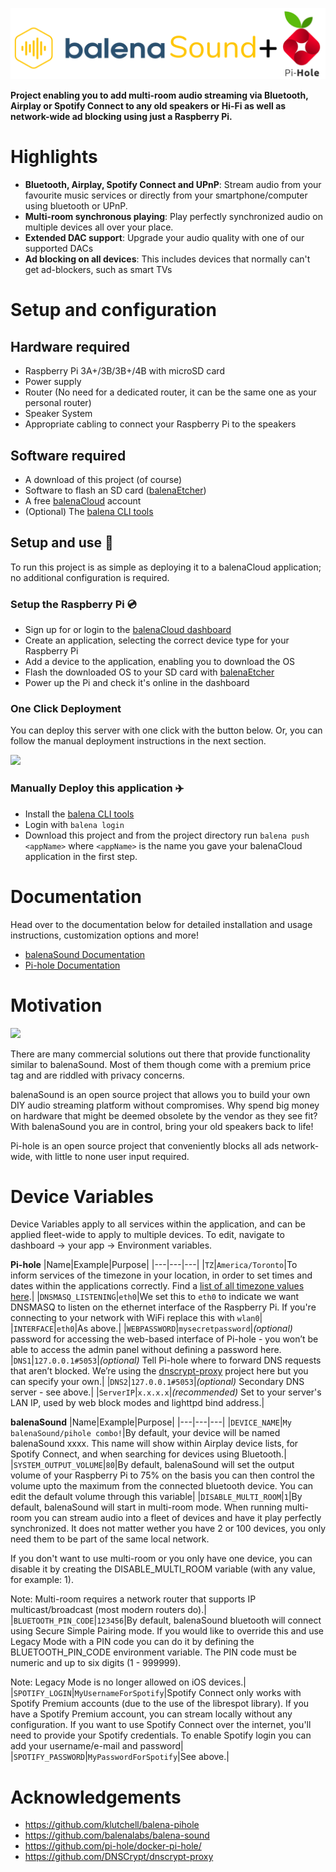 ![Logo](images/logo.PNG)

**Project enabling you to add multi-room audio streaming via Bluetooth, Airplay or Spotify Connect to any old speakers or Hi-Fi as well as network-wide ad blocking using just a Raspberry Pi.**

# Highlights

- **Bluetooth, Airplay, Spotify Connect and UPnP**: Stream audio from your favourite music services or directly from your smartphone/computer using bluetooth or UPnP.
- **Multi-room synchronous playing**: Play perfectly synchronized audio on multiple devices all over your place.
- **Extended DAC support**: Upgrade your audio quality with one of our supported DACs
- **Ad blocking on all devices**: This includes devices that normally can't get ad-blockers, such as smart TVs

# Setup and configuration

## Hardware required

* Raspberry Pi 3A+/3B/3B+/4B with microSD card
* Power supply
* Router (No need for a dedicated router, it can be the same one as your personal router)
* Speaker System
* Appropriate cabling to connect your Raspberry Pi to the speakers

## Software required

* A download of this project (of course)
* Software to flash an SD card ([balenaEtcher](https://balena.io/etcher))
* A free [balenaCloud](https://balena.io/cloud) account
* (Optional) The [balena CLI tools](https://github.com/balena-io/balena-cli/blob/master/INSTALL.md)

## Setup and use :stars:

To run this project is as simple as deploying it to a balenaCloud application; no additional configuration is required.

### Setup the Raspberry Pi :cd:

* Sign up for or login to the [balenaCloud dashboard](https://dashboard.balena-cloud.com)
* Create an application, selecting the correct device type for your Raspberry Pi
* Add a device to the application, enabling you to download the OS
* Flash the downloaded OS to your SD card with [balenaEtcher](https://balena.io/etcher)
* Power up the Pi and check it's online in the dashboard

### One Click Deployment

You can deploy this server with one click with the button below. Or, you can follow the manual deployment instructions in the next section.

[![](https://balena.io/deploy.png)](https://dashboard.balena-cloud.com/deploy?repoUrl=https://github.com/ViciousCupcake/balena-sound-pihole)

### Manually Deploy this application :airplane:

* Install the [balena CLI tools](https://github.com/balena-io/balena-cli/blob/master/INSTALL.md)
* Login with `balena login`
* Download this project and from the project directory run `balena push <appName>` where `<appName>` is the name you gave your balenaCloud application in the first step.

# Documentation 

Head over to the documentation below for detailed installation and usage instructions, customization options and more!
* [balenaSound Documentation](https://sound.balenalabs.io/docs/)
* [Pi-hole Documentation](https://docs.pi-hole.net/)

# Motivation

![](https://raw.githubusercontent.com/balenalabs/balena-sound/master/images/sound.png)

There are many commercial solutions out there that provide functionality similar to balenaSound. Most of them though come with a premium price tag and are riddled with privacy concerns. 

balenaSound is an open source project that allows you to build your own DIY audio streaming platform without compromises. Why spend big money on hardware that might be deemed obsolete by the vendor as they see fit? With balenaSound you are in control, bring your old speakers back to life!

Pi-hole is an open source project that conveniently blocks all ads network-wide, with little to none user input required.

# Device Variables

Device Variables apply to all services within the application, and can be applied fleet-wide to apply to multiple devices.
To edit, navigate to dashboard -> your app -> Environment variables.

**Pi-hole**
|Name|Example|Purpose|
|---|---|---|
|`TZ`|`America/Toronto`|To inform services of the timezone in your location, in order to set times and dates within the applications correctly. Find a [list of all timezone values here](https://en.wikipedia.org/wiki/List_of_tz_database_time_zones).|
|`DNSMASQ_LISTENING`|`eth0`|We set this to `eth0` to indicate we want DNSMASQ to listen on the ethernet interface of the Raspberry Pi. If you're connecting to your network with WiFi replace this with `wlan0`|
|`INTERFACE`|`eth0`|As above.|
|`WEBPASSWORD`|`mysecretpassword`|_(optional)_ password for accessing the web-based interface of Pi-hole - you won’t be able to access the admin panel without defining a password here.
|`DNS1`|`127.0.0.1#5053`|_(optional)_ Tell Pi-hole where to forward DNS requests that aren’t blocked. We’re using the [dnscrypt-proxy](https://github.com/DNSCrypt/dnscrypt-proxy) project here but you can specify your own.|
|`DNS2`|`127.0.0.1#5053`|_(optional)_ Secondary DNS server - see above.|
|`ServerIP`|`x.x.x.x`|_(recommended)_ Set to your server's LAN IP, used by web block modes and lighttpd bind address.|

**balenaSound**
|Name|Example|Purpose|
|---|---|---|
|`DEVICE_NAME`|`My balenaSound/pihole combo!`|By default, your device will be named balenaSound xxxx. This name will show within Airplay device lists, for Spotify Connect, and when searching for devices using Bluetooth.|
|`SYSTEM_OUTPUT_VOLUME`|`80`|By default, balenaSound will set the output volume of your Raspberry Pi to 75% on the basis you can then control the volume upto the maximum from the connected bluetooth device. You can edit the default volume through this variable|
|`DISABLE_MULTI_ROOM`|`1`|By default, balenaSound will start in multi-room mode. When running multi-room you can stream audio into a fleet of devices and have it play perfectly synchronized. It does not matter wether you have 2 or 100 devices, you only need them to be part of the same local network.

If you don't want to use multi-room or you only have one device, you can disable it by creating the DISABLE_MULTI_ROOM variable (with any value, for example: 1).

Note: Multi-room requires a network router that supports IP multicast/broadcast (most modern routers do).|
|`BLUETOOTH_PIN_CODE`|`123456`|By default, balenaSound bluetooth will connect using Secure Simple Pairing mode. If you would like to override this and use Legacy Mode with a PIN code you can do it by defining the BLUETOOTH_PIN_CODE environment variable. The PIN code must be numeric and up to six digits (1 - 999999).

Note: Legacy Mode is no longer allowed on iOS devices.|
|`SPOTIFY_LOGIN`|`MyUsernameForSpotify`|Spotify Connect only works with Spotify Premium accounts (due to the use of the librespot library). If you have a Spotify Premium account, you can stream locally without any configuration. If you want to use Spotify Connect over the internet, you'll need to provide your Spotify credentials. To enable Spotify login you can add your username/e-mail and password|
|`SPOTIFY_PASSWORD`|`MyPasswordForSpotify`|See above.|

# Acknowledgements

* <https://github.com/klutchell/balena-pihole>
* <https://github.com/balenalabs/balena-sound>
* <https://github.com/pi-hole/docker-pi-hole/>
* <https://github.com/DNSCrypt/dnscrypt-proxy>